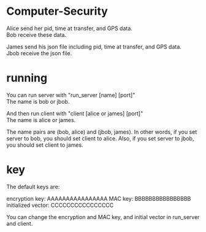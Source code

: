 # Computer-Security

Alice send her pid, time at transfer, and GPS data.  
Bob receive these data.

James send his json file including pid, time at transfer, and GPS data.  
Jbob receive the json file.

# running
You can run server with "run_server [name] [port]"  
The name is bob or jbob.

And then run client with "client [alice or james] [port]"  
The name is alice or james.

The name pairs are (bob, alice) and (jbob, james).
In other words, if you set server to bob, you should set client to alice.
Also, if you set server to jbob, you should set client to james.

# key
The default keys are:

encryption key: AAAAAAAAAAAAAAAA
MAC key: BBBBBBBBBBBBBBBB
initialized vector: CCCCCCCCCCCCCCCC

You can change the encryption and MAC key, and initial vector in run_server and client.
